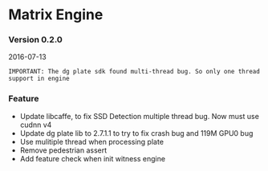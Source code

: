 # Matrix Engine
### Version 0.2.0
2016-07-13

```
IMPORTANT: The dg plate sdk found multi-thread bug. So only one thread support in engine
```

### Feature
- Update libcaffe, to fix SSD Detection multiple thread bug. Now must use cudnn v4
- Update dg plate lib to 2.7.1.1 to try to fix crash bug and 119M GPU0 bug
- Use mulitiple thread when processing plate
- Remove pedestrian assert
- Add feature check when init witness engine


